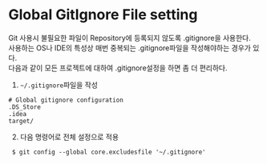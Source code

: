 # Global GitIgnore File setting

Git 사용시 불필요한 파일이 Repository에 등록되지 않도록 .gitignore을 사용한다.  
 사용하는 OS나 IDE의 특성상 매번 중복되는 .gitignore파일을 작성해야하는 경우가 있다.  
다음과 같이 모든 프로젝트에 대하여 .gitignore설정을 하면 좀 더 편리하다.

1. `~/.gitignore`파일을 작성

```
# Global gitignore configuration
.DS_Store
.idea
target/
```

2. 다음 명령어로 전체 설정으로 적용

```
 $ git config --global core.excludesfile '~/.gitignore'
```
